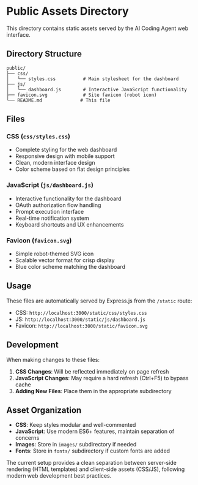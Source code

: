 # Public Assets Directory

This directory contains static assets served by the AI Coding Agent web interface.

## Directory Structure

```
public/
├── css/
│   └── styles.css          # Main stylesheet for the dashboard
├── js/
│   └── dashboard.js        # Interactive JavaScript functionality
├── favicon.svg             # Site favicon (robot icon)
└── README.md              # This file
```

## Files

### CSS (`css/styles.css`)
- Complete styling for the web dashboard
- Responsive design with mobile support
- Clean, modern interface design
- Color scheme based on flat design principles

### JavaScript (`js/dashboard.js`)
- Interactive functionality for the dashboard
- OAuth authorization flow handling
- Prompt execution interface
- Real-time notification system
- Keyboard shortcuts and UX enhancements

### Favicon (`favicon.svg`)
- Simple robot-themed SVG icon
- Scalable vector format for crisp display
- Blue color scheme matching the dashboard

## Usage

These files are automatically served by Express.js from the `/static` route:

- CSS: `http://localhost:3000/static/css/styles.css`
- JS: `http://localhost:3000/static/js/dashboard.js`
- Favicon: `http://localhost:3000/static/favicon.svg`

## Development

When making changes to these files:

1. **CSS Changes**: Will be reflected immediately on page refresh
2. **JavaScript Changes**: May require a hard refresh (Ctrl+F5) to bypass cache
3. **Adding New Files**: Place them in the appropriate subdirectory

## Asset Organization

- **CSS**: Keep styles modular and well-commented
- **JavaScript**: Use modern ES6+ features, maintain separation of concerns
- **Images**: Store in `images/` subdirectory if needed
- **Fonts**: Store in `fonts/` subdirectory if custom fonts are added

The current setup provides a clean separation between server-side rendering (HTML templates) and client-side assets (CSS/JS), following modern web development best practices.
